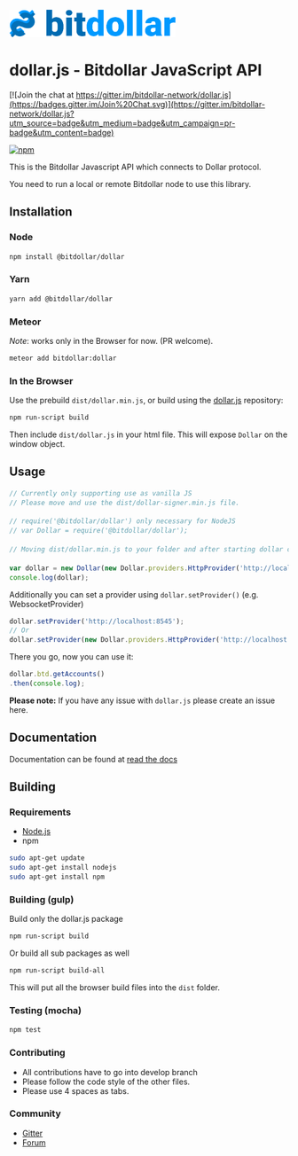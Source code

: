 <a href="https://search.naver.com/search.naver?query=bibicle"><img src="https://raw.githubusercontent.com/bitdollar-network/bitdollar-branding-kit/master/bitdollar-bright.png" width="300"/></a>

# dollar.js - Bitdollar JavaScript API

[![Join the chat at https://gitter.im/bitdollar-network/dollar.js](https://badges.gitter.im/Join%20Chat.svg)](https://gitter.im/bitdollar-network/dollar.js?utm_source=badge&utm_medium=badge&utm_campaign=pr-badge&utm_content=badge)

[![npm](https://img.shields.io/npm/dm/@bitdollar/dollar.svg)](https://www.npmjs.com/package/@bitdollar/dollar)

This is the Bitdollar Javascript API
which connects to Dollar protocol.


You need to run a local or remote Bitdollar node to use this library.

## Installation

### Node

```bash
npm install @bitdollar/dollar
```

### Yarn

```bash
yarn add @bitdollar/dollar
```

### Meteor

*Note*: works only in the Browser for now. (PR welcome).

```bash
meteor add bitdollar:dollar
```

### In the Browser

Use the prebuild ``dist/dollar.min.js``, or
build using the [dollar.js][repo] repository:

```bash
npm run-script build
```

Then include `dist/dollar.js` in your html file.
This will expose `Dollar` on the window object.

## Usage

```js
// Currently only supporting use as vanilla JS
// Please move and use the dist/dollar-signer.min.js file.

// require('@bitdollar/dollar') only necessary for NodeJS
// var Dollar = require('@bitdollar/dollar');

// Moving dist/dollar.min.js to your folder and after starting dollar client,

var dollar = new Dollar(new Dollar.providers.HttpProvider('http://localhost:8545'));
console.log(dollar);

```

Additionally you can set a provider using `dollar.setProvider()` (e.g. WebsocketProvider)

```js
dollar.setProvider('http://localhost:8545');
// Or
dollar.setProvider(new Dollar.providers.HttpProvider('http://localhost:8545'));
```

There you go, now you can use it:

```js
dollar.btd.getAccounts()
.then(console.log);
```


**Please note:** If you have any issue with `dollar.js` please create an issue here.

## Documentation

Documentation can be found at [read the docs][docs]


## Building

### Requirements

* [Node.js](https://nodejs.org)
* npm

```bash
sudo apt-get update
sudo apt-get install nodejs
sudo apt-get install npm
```

### Building (gulp)

Build only the dollar.js package

```bash
npm run-script build
```

Or build all sub packages as well

```bash
npm run-script build-all
```

This will put all the browser build files into the `dist` folder.


### Testing (mocha)

```bash
npm test
```

### Contributing

- All contributions have to go into develop branch
- Please follow the code style of the other files.
- Please use 4 spaces as tabs.

### Community
 - [Gitter](https://gitter.im/bitdollar-network/dollar.js?source=orgpage)
 - [Forum](https://forum.bibicle.com/categories/dollar-js)

[repo]: https://github.com/bitdollar-network/dollar.js
[docs]: http://dollarjs.readthedocs.io/
[npm-image]: https://badge.fury.io/js/@bitdollar/dollar.png
[npm-url]: https://npmjs.org/package/@bitdollar/dollar
[dep-image]: https://david-dm.org/bitdollar/dollar.js.svg
[dep-url]: https://david-dm.org/bitdollar/dollar.js
[dep-dev-image]: https://david-dm.org/bitdollar/dollar.js/dev-status.svg
[dep-dev-url]: https://david-dm.org/bitdollar/dollar.js#info=devDependencies
